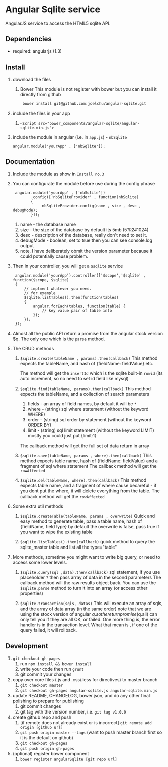 # Angular Sqlite service 

AngularJS service to access the HTML5 sqlite API.

## Dependencies
- required:
	angularjs (1.3)


## Install

1. download the files

    1. Bower
        This module is not register with bower but you can install it directly from github 
		
            bower install git@github.com:joelchu/angular-sqlite.git 

2. include the files in your app
	
    1. `<script src="bower_components/angular-sqlite/angular-sqlite.min.js">`
    
3. include the module in angular (i.e. in `app.js`) - `nbSqlite`

    `angular.module('yourApp' , ['nbSqlite']);`

## Documentation

1. Include the module as show in `Install no.3` 

2. You can configurate the module before use during the config phrase


        angular.module('yourApp' , ['nbSqlite'])
               .config(['nbSqliteProvider' , function(nbSqlite)
               {            
                    nbSqliteProvider.config(name , size , desc , debugMode);
               }]);


    1. name - the database name 
    2. size - the size of the database by default its 5mb (5*1024*1024)
    3. desc - description of the database, really don't need to set it.
    4. debugMode - boolean, set to true then you can see console.log output 
    5. note, I have deliberately obmit the version parameter because it could potentially cause problem. 
    
3. Then in your controller, you will get a `$sqlite` service

        angular.module('yourApp').controller(['$scope','$sqlite' , function($scope, $sqlite)
        {
            // implment whatever you need.
            // for example
            $sqlite.listTables().then(function(tables)
            {
                angular.forEach(tables, function(table) {
                    // key value pair of table info 
                });
            });
        });

4. Almost all the public API return a promise from the angular stock version $q. The only one which is the `parse` method.

5. The CRUD methods

    1. `$sqlite.create(tableName , params).then(callback)`
        This method expects the tableName, and hash of {fieldName: fieldValue} etc.
        
        The method will get the `insertId` which is the sqlite built-in `rowid` (its auto increment, so no need to set id field like mysql)  
        
    2. `$sqlite.find(tableName, params).then(callback)`
        This method expects the tableName, and a collection of search parameters
        1. fields - an array of field names, by default it will be `*`
        2. where - (string) sql where statement (without the keyword WHERE)
        3. order - (string) sql order by statement (without the keyword ORDER BY)
        4. limit - (string) sql limit statement (without the keyword LIMIT) mostly you could just put {limit:1} 
    
        The callback method will get the full set of data return in array 
    
    3. `$sqlite.save(tableName, params , where).then(callback)` 
        This method expects table name, hash of {fieldName: fieldValue} and a fragment of sql where statement 
        The callback method will get the `rowAffected` 
        
    4. `$sqlite.del(tableName, where).then(callback)`
        This method expects table name, and a fragment of where cause 
        becareful - if you dont put the where, it will delete everything from the table.
        The callback method will get the `rowAffected`  
        
6. Some extra util methods 

    1. `$sqlite.createTable(tableName, params , overwrite)`
        Quick and easy method to generate table, pass a table name, hash of {fieldName, fieldType}
        by default the overwrite is false, pass true if you want to wipe the existing table
        
    2. `$sqlite.listTables().then(callback)`
        quick method to query the sqlite_master table and list all the type="table"
        
        
7. More methods, sometime you might want to write big query, or need to access some lower levels.

    1. `$sqlite.query(sql ,data).then(callback)`
        sql statement, if you use placeholder `?` then pass array of data in the second parameters
        The callback method will the raw results object back. You can use the `$sqlite.parse` method to 
        turn it into an array (or access other properties) 
        
        
    2. `$sqlite.transaction(sqls, datas)`
        This will execute an array of sqls, and the array of data array (in the same order)
        note that we are using the stock version of angular $q. so the return promise ($q.all) can only tell you 
        if they are all OK, or failed. One more thing is, the error handler is in the transaction level. 
        What that mean is , if one of the query failed, it will rollback. 

## Development

1. `git checkout gh-pages`
	1. run `npm install && bower install`
	2. write your code then run `grunt`
	3. git commit your changes
2. copy over core files (.js and .css/.less for directives) to master branch
	1. `git checkout master`
	2. `git checkout gh-pages angular-sqlite.js angular-sqlite.min.js`
3. update README, CHANGELOG, bower.json, and do any other final polishing to prepare for publishing
	1. git commit changes
	2. git tag with the version number, i.e. `git tag v1.0.0`
4. create github repo and push
	1. [if remote does not already exist or is incorrect] `git remote add origin [github url]`
	2. `git push origin master --tags` (want to push master branch first so it is the default on github)
	3. `git checkout gh-pages`
	4. `git push origin gh-pages`
5. (optional) register bower component
	1. `bower register angularSqlite [git repo url]`
